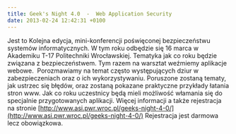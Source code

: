 ```yaml
---
title: Geek's Night 4.0  -  Web Application Security
date: 2013-02-24 12:42:31 +0100
---
```

Jest to Kolejna edycja, mini-konferencji&nbsp;poświęconej&nbsp;bezpieczeństwu systemów informatycznych.&nbsp;W tym roku odbędzie się 16 marca w Akademiku T-17 Politechniki Wrocławskiej.&nbsp;Tematyka jak co roku będzie związana z bezpieczeństwem. Tym razem na warsztat weźmiemy aplikacje webowe. &nbsp;Porozmawiamy na temat często występujących dziur w zabezpieczeniach oraz o ich&nbsp;wykorzystywaniu. Poruszone zostaną tematy, jak ustrzec się błędów, oraz zostaną pokazane praktyczne przykłady łatania stron www. Jak co roku uczestnicy będą mieli możliwość włamania się do specjalnie przygotowanych aplikacji. Więcej informacji a także rejestracja na stronie [http://www.asi.pwr.wroc.pl/geeks-night-4-0/](http://www.asi.pwr.wroc.pl/geeks-night-4-0/)
Rejestracja jest darmowa lecz obowiązkowa.
